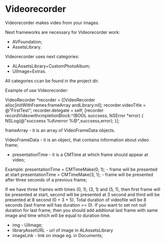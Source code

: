 Videorecorder
=============

Videorecorder makes video from your images.

Next frameworks are necessary for Videorecorder work:
- AVFoundation;
- AssetsLibrary.

Videorecorder uses next categories:
- ALAssetsLibrary+CustomPhotoAlbum;
- UIImage+Extras.

All categories ccan be found in the project dir.

Example of use Videorecorder:

VideoRecorder *recorder = [[VideoRecorder alloc]initWithFrames:frameArray andLibrary:nil];
    recorder.videoTitle = @"FirstTest";
    recorder.delegate = self;
    [recorder recordVideowithcmpletionBlock:^(BOOL succsess, NSError *error) {
        NSLog(@"succsess %d\nerror %@",succsess,error);
    }];

frameArray  - it is an array of VideoFrameData objects.

VideoFrameData - it is an object, that contains information about video frame;

- presentationTime - it is a CMTime at which frame should appear at video;

Example: 
presentationTime = CMTimeMake(0, 1); - frame will be presented at start
presentationTime = CMTimeMake(3, 1); - frame will be presented after three seconds of a previous frame;

If we have three frames with times (0, 1), (3, 1) and (5, 1), then first frame will be presented at start,
second will be presented at 3 second and third will be presented at 8 second (0 + 3 + 5). Total duration
of videofile will be 8 seconds (last frame will has duration == 0). If you want to set not null duration for 
last frame, then you should add addtional last frame with same image and time which will be equal to duration time.

- img  - UIImage;
- libraryAssetURL - url of image in ALAssetsLibrary
- imageLink - link on image eg. in Documents; 
